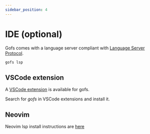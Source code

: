 ```yaml
---
sidebar_position: 4
---
```


# IDE (optional)

Gofs comes with a language server compliant with
[Language Server Protocol](https://microsoft.github.io/language-server-protocol/).

```bash
gofs lsp
```

## VSCode extension

A [VSCode extension](https://marketplace.visualstudio.com/items?itemName=gofs-cli.gofs-vscode) is available for gofs.

Search for _gofs_ in VSCode extensions and install it.

## Neovim

Neovim lsp install instructions are [here](https://neovim.io/doc/user/lsp.html)
